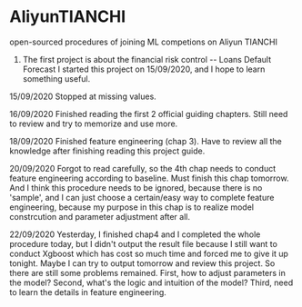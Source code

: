 # AliyunTIANCHI
open-sourced procedures of joining ML competions on Aliyun TIANCHI

1. The first project is about the financial risk control -- Loans Default Forecast
I started this project on 15/09/2020, and I hope to learn something useful.

15/09/2020
Stopped at missing values.

16/09/2020
Finished reading the first 2 official guiding chapters.
Still need to review and try to memorize and use more.

18/09/2020
Finished feature engineering (chap 3).
Have to review all the knowledge after finishing reading this project guide.

20/09/2020
Forgot to read carefully, so the 4th chap needs to conduct feature engineering according to baseline.
Must finish this chap tomorrow.
And I think this procedure needs to be ignored, because there is no 'sample', and I can just choose a certain/easy way to complete feature engineering, because my purpose in this chap is to realize model constrcution and parameter adjustment after all.

22/09/2020
Yesterday, I finished chap4 and I completed the whole procedure today, but I didn't output the result file because I still want to conduct Xgboost which has cost so much time and forced me to give it up tonight. Maybe I can try to output tomorrow and review this project.
So there are still some problems remained. First, how to adjust parameters in the model? Second, what's the logic and intuition of the model? Third, need to learn the details in feature engineering.

